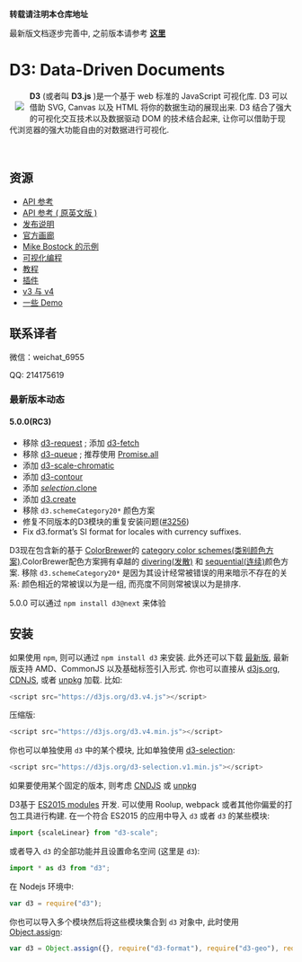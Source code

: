 **转载请注明本仓库地址**

最新版文档逐步完善中, 之前版本请参考 [**这里**](https://github.com/xswei/d3js_doc/tree/master/d3js_doc_old)

# D3: Data-Driven Documents

<a href="https://d3js.org"><img src="https://d3js.org/logo.svg" align="left" hspace="10" vspace="20"></a>

**D3** (或者叫 **D3.js** )是一个基于 web 标准的 JavaScript 可视化库. D3 可以借助 SVG, Canvas 以及 HTML 将你的数据生动的展现出来. D3 结合了强大的可视化交互技术以及数据驱动 DOM 的技术结合起来, 让你可以借助于现代浏览器的强大功能自由的对数据进行可视化. 

<br>

## 资源

* [API 参考](https://github.com/xswei/d3js_doc/tree/master/API_Reference/README.md)
* [API 参考 ( 原英文版 )](https://github.com/d3/d3/blob/master/API.md)
* [发布说明](https://github.com/d3/d3/releases)
* [官方画廊](https://github.com/d3/d3/wiki/Gallery)
* [Mike Bostock 的示例](https://bl.ocks.org/mbostock)
* [可视化编程](https://beta.observablehq.com/?utm_source=d3js-org)
* [教程](https://github.com/d3/d3/wiki/Tutorials)
* [插件](https://github.com/d3/d3/wiki/Plugins)
* [v3 与 v4](https://github.com/xswei/d3js_doc/tree/master/Release_Notes/CHANGES.md)
* [一些 Demo](https://github.com/xswei/d3js_doc/blob/master/API_Reference/EXAMPLES.md)

## 联系译者

微信：weichat_6955

QQ: 214175619

### 最新版本动态

#### 5.0.0(RC3)

- 移除 [d3-request](https://github.com/xswei/d3js_doc/blob/master/API_Reference/d3-request) ; 添加 [d3-fetch](https://github.com/xswei/d3js_doc/blob/master/API_Reference/d3-fetch/README.md)
- 移除 [d3-queue](https://github.com/xswei/d3js_doc/tree/master/API_Reference/d3-queue) ; 推荐使用 [Promise.all](https://developer.mozilla.org/docs/Web/JavaScript/Reference/Global_Objects/Promise/all)
- 添加 [d3-scale-chromatic](https://github.com/xswei/d3js_doc/blob/master/API_Reference/d3-scale-chromatic/README.md)
- 添加 [d3-contour](https://github.com/xswei/d3js_doc/blob/master/API_Reference/d3-contour/README.md) 
- 添加 [*selection*.clone]()
- 添加 [d3.create]()
- 移除 `d3.schemeCategory20*` 颜色方案
- 修复不同版本的D3模块的重复安装问题([#3256](https://github.com/d3/d3/issues/3256))
- Fix d3.format’s SI format for locales with currency suffixes.

D3现在包含新的基于 [ColorBrewer](https://en.wikipedia.org/wiki/Cynthia_Brewer#ColorBrewer)的 [category color schemes(类别颜色方案)](https://github.com/xswei/d3js_doc/blob/master/API_Reference/d3-scale-chromatic/README.md).ColorBrewer配色方案拥有卓越的 [divering(发散)](https://github.com/d3/d3-scale-chromatic/blob/master/README.md#diverging) 和 [sequential(连续)](https://github.com/d3/d3-scale-chromatic/blob/master/README.md#sequential)颜色方案. 移除 `d3.schemeCategory20*` 是因为其设计经常被错误的用来暗示不存在的关系: 颜色相近的常被误以为是一组, 而亮度不同则常被误以为是排序. 

5.0.0 可以通过 `npm install d3@next` 来体验

## 安装

如果使用 `npm`, 则可以通过 `npm install d3` 来安装. 此外还可以下载 [最新版](https://unpkg.com/d3/build/), 最新版支持 AMD、CommonJS 以及基础标签引入形式. 你也可以直接从 [d3js.org](https://d3js.org), [CDNJS](https://cdnjs.com/libraries/d3), 或者 [unpkg](https://unpkg.com/d3/) 加载. 比如:

```js
<script src="https://d3js.org/d3.v4.js"></script>
```

压缩版:

```js
<script src="https://d3js.org/d3.v4.min.js"></script>
```

你也可以单独使用 `d3` 中的某个模块, 比如单独使用 [d3-selection](https://github.com/d3/d3-selection): 

```js
<script src="https://d3js.org/d3-selection.v1.min.js"></script>

```

如果要使用某个固定的版本, 则考虑 [CNDJS](https://cdnjs.com/libraries/d3) 或 [ unpkg](https://unpkg.com/d3/)

D3基于 [ES2015 modules](http://www.2ality.com/2014/09/es6-modules-final.html) 开发.  可以使用 Roolup, webpack 或者其他你偏爱的打包工具进行构建. 在一个符合 ES2015 的应用中导入 `d3` 或者 `d3` 的某些模块:

```js
import {scaleLinear} from "d3-scale";
```

或者导入 `d3` 的全部功能并且设置命名空间 (这里是 `d3`):

```js
import * as d3 from "d3";
```

在 Nodejs 环境中:

```js
var d3 = require("d3");
```

你也可以导入多个模块然后将这些模块集合到 `d3` 对象中, 此时使用 [Object.assign](https://developer.mozilla.org/en-US/docs/Web/JavaScript/Reference/Global_Objects/Object/assign):

```js
var d3 = Object.assign({}, require("d3-format"), require("d3-geo"), require("d3-geo-projection"));
```

